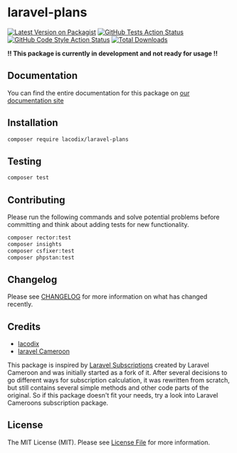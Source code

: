 # laravel-plans

[![Latest Version on Packagist](https://img.shields.io/packagist/v/lacodix/laravel-plans.svg?style=flat-square)](https://packagist.org/packages/lacodix/laravel-plans)
[![GitHub Tests Action Status](https://img.shields.io/github/actions/workflow/status/lacodix/laravel-plans/test.yaml?branch=master&label=tests&style=flat-square)](https://github.com/lacodix/laravel-plans/actions?query=workflow%3Atest+branch%3Amaster)
[![GitHub Code Style Action Status](https://img.shields.io/github/actions/workflow/status/lacodix/laravel-plans/style.yaml?branch=master&label=code%20style&style=flat-square)](https://github.com/lacodix/laravel-plans/actions?query=workflow%3Astyle+branch%3Amaster)
[![Total Downloads](https://img.shields.io/packagist/dt/lacodix/laravel-plans.svg?style=flat-square)](https://packagist.org/packages/lacodix/laravel-plans)

**!! This package is currently in development and not ready for usage !!** 

## Documentation

You can find the entire documentation for this package on [our documentation site](https://www.lacodix.de/docs/laravel-plans)

## Installation

```bash
composer require lacodix/laravel-plans
```

## Testing

```bash
composer test
```

## Contributing

Please run the following commands and solve potential problems before committing
and think about adding tests for new functionality.

```bash
composer rector:test
composer insights
composer csfixer:test
composer phpstan:test
```

## Changelog

Please see [CHANGELOG](CHANGELOG.md) for more information on what has changed recently.

## Credits

- [lacodix](https://github.com/lacodix)
- [laravel Cameroon](https://github.com/laravelcm)

This package is inspired by [Laravel Subscriptions](https://github.com/laravelcm/laravel-subscriptions) created 
by Laravel Cameroon and was initially started as a fork of it. After several decisions to go different ways for
subscription calculation, it was rewritten from scratch, but still contains several simple methods and other code 
parts of the original. So if this package doesn't fit your needs, try a look into Laravel Cameroons subscription
package.

## License

The MIT License (MIT). Please see [License File](LICENSE.md) for more information.
